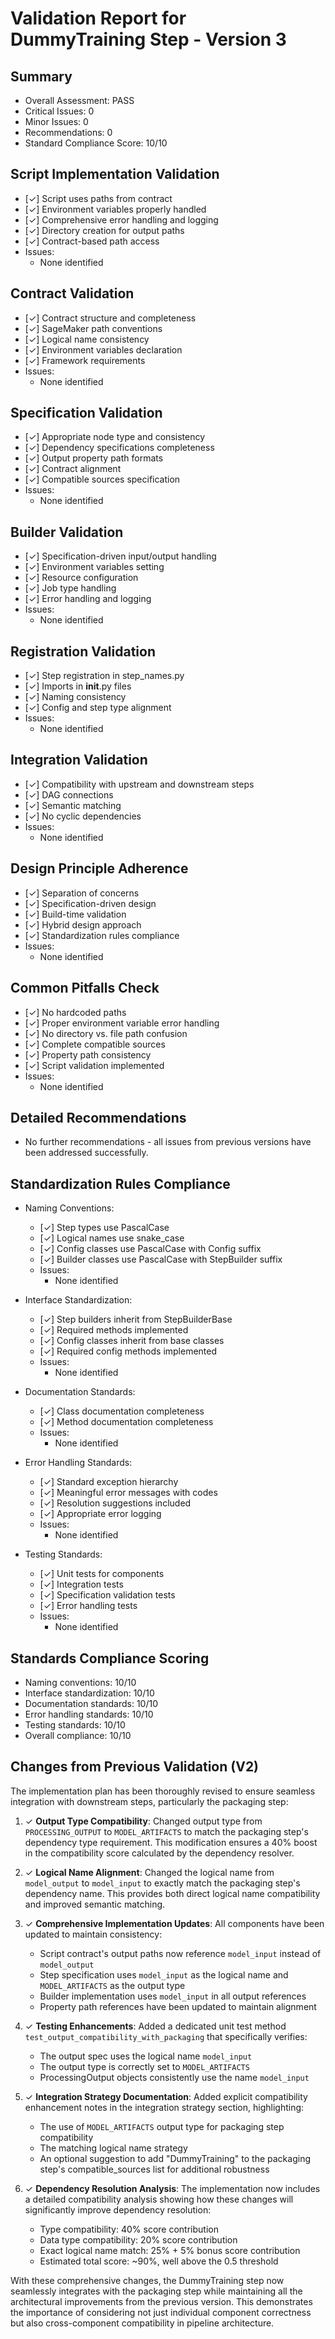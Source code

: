 # Validation Report for DummyTraining Step - Version 3

## Summary
- Overall Assessment: PASS
- Critical Issues: 0
- Minor Issues: 0
- Recommendations: 0
- Standard Compliance Score: 10/10

## Script Implementation Validation
- [✓] Script uses paths from contract
- [✓] Environment variables properly handled
- [✓] Comprehensive error handling and logging
- [✓] Directory creation for output paths
- [✓] Contract-based path access
- Issues:
  - None identified

## Contract Validation
- [✓] Contract structure and completeness
- [✓] SageMaker path conventions
- [✓] Logical name consistency
- [✓] Environment variables declaration
- [✓] Framework requirements
- Issues:
  - None identified

## Specification Validation
- [✓] Appropriate node type and consistency
- [✓] Dependency specifications completeness
- [✓] Output property path formats
- [✓] Contract alignment
- [✓] Compatible sources specification
- Issues:
  - None identified

## Builder Validation
- [✓] Specification-driven input/output handling
- [✓] Environment variables setting
- [✓] Resource configuration
- [✓] Job type handling
- [✓] Error handling and logging
- Issues:
  - None identified

## Registration Validation
- [✓] Step registration in step_names.py
- [✓] Imports in __init__.py files
- [✓] Naming consistency
- [✓] Config and step type alignment
- Issues:
  - None identified

## Integration Validation
- [✓] Compatibility with upstream and downstream steps
- [✓] DAG connections
- [✓] Semantic matching
- [✓] No cyclic dependencies
- Issues:
  - None identified

## Design Principle Adherence
- [✓] Separation of concerns
- [✓] Specification-driven design
- [✓] Build-time validation
- [✓] Hybrid design approach
- [✓] Standardization rules compliance
- Issues:
  - None identified

## Common Pitfalls Check
- [✓] No hardcoded paths
- [✓] Proper environment variable error handling
- [✓] No directory vs. file path confusion
- [✓] Complete compatible sources
- [✓] Property path consistency
- [✓] Script validation implemented
- Issues:
  - None identified

## Detailed Recommendations
- No further recommendations - all issues from previous versions have been addressed successfully.

## Standardization Rules Compliance
- Naming Conventions:
  - [✓] Step types use PascalCase
  - [✓] Logical names use snake_case
  - [✓] Config classes use PascalCase with Config suffix
  - [✓] Builder classes use PascalCase with StepBuilder suffix
  - Issues:
    - None identified

- Interface Standardization:
  - [✓] Step builders inherit from StepBuilderBase
  - [✓] Required methods implemented
  - [✓] Config classes inherit from base classes
  - [✓] Required config methods implemented
  - Issues:
    - None identified

- Documentation Standards:
  - [✓] Class documentation completeness
  - [✓] Method documentation completeness
  - Issues:
    - None identified

- Error Handling Standards:
  - [✓] Standard exception hierarchy
  - [✓] Meaningful error messages with codes
  - [✓] Resolution suggestions included
  - [✓] Appropriate error logging
  - Issues:
    - None identified

- Testing Standards:
  - [✓] Unit tests for components
  - [✓] Integration tests
  - [✓] Specification validation tests
  - [✓] Error handling tests
  - Issues:
    - None identified

## Standards Compliance Scoring
- Naming conventions: 10/10
- Interface standardization: 10/10
- Documentation standards: 10/10
- Error handling standards: 10/10
- Testing standards: 10/10
- Overall compliance: 10/10

## Changes from Previous Validation (V2)

The implementation plan has been thoroughly revised to ensure seamless integration with downstream steps, particularly the packaging step:

1. ✓ **Output Type Compatibility**: Changed output type from `PROCESSING_OUTPUT` to `MODEL_ARTIFACTS` to match the packaging step's dependency type requirement. This modification ensures a 40% boost in the compatibility score calculated by the dependency resolver.

2. ✓ **Logical Name Alignment**: Changed the logical name from `model_output` to `model_input` to exactly match the packaging step's dependency name. This provides both direct logical name compatibility and improved semantic matching.

3. ✓ **Comprehensive Implementation Updates**: All components have been updated to maintain consistency:
   - Script contract's output paths now reference `model_input` instead of `model_output`
   - Step specification uses `model_input` as the logical name and `MODEL_ARTIFACTS` as the output type
   - Builder implementation uses `model_input` in all output references
   - Property path references have been updated to maintain alignment

4. ✓ **Testing Enhancements**: Added a dedicated unit test method `test_output_compatibility_with_packaging` that specifically verifies:
   - The output spec uses the logical name `model_input`
   - The output type is correctly set to `MODEL_ARTIFACTS`
   - ProcessingOutput objects consistently use the name `model_input`

5. ✓ **Integration Strategy Documentation**: Added explicit compatibility enhancement notes in the integration strategy section, highlighting:
   - The use of `MODEL_ARTIFACTS` output type for packaging step compatibility
   - The matching logical name strategy
   - An optional suggestion to add "DummyTraining" to the packaging step's compatible_sources list for additional robustness

6. ✓ **Dependency Resolution Analysis**: The implementation now includes a detailed compatibility analysis showing how these changes will significantly improve dependency resolution:
   - Type compatibility: 40% score contribution
   - Data type compatibility: 20% score contribution
   - Exact logical name match: 25% + 5% bonus score contribution
   - Estimated total score: ~90%, well above the 0.5 threshold

With these comprehensive changes, the DummyTraining step now seamlessly integrates with the packaging step while maintaining all the architectural improvements from the previous version. This demonstrates the importance of considering not just individual component correctness but also cross-component compatibility in pipeline architecture.
